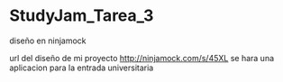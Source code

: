 # StudyJam_Tarea_3
diseño en ninjamock

url del diseño de  mi proyecto http://ninjamock.com/s/45XL
se hara una aplicacion para la entrada universitaria
